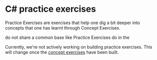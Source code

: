 # C&#35; practice exercises

Practice Exercises are exercises that help one dig a bit deeper into concepts that one has learnt through Concept Exercises.

do not share a common base like Practice Exercises do in the

Currently, we're not actively working on building practice exercises. This will change once the [concept exercises][exercises-concept] have been built.

[exercises-concept]: ../concept/README.md
